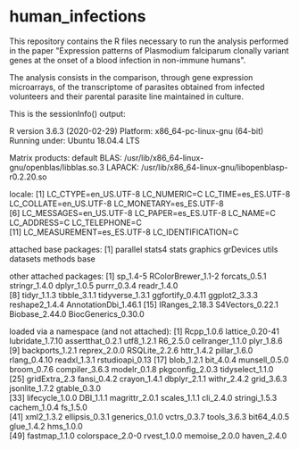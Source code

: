 # human_infections

This repository contains the R files necessary to run the analysis performed in the paper "Expression patterns of Plasmodium falciparum clonally variant genes at the onset of a blood infection in non-immune humans".

The analysis consists in the comparison, through gene expression microarrays, of the transcriptome of parasites obtained from infected volunteers and their parental parasite line maintained in culture.

This is the sessionInfo() output:

R version 3.6.3 (2020-02-29)
Platform: x86_64-pc-linux-gnu (64-bit)
Running under: Ubuntu 18.04.4 LTS

Matrix products: default
BLAS:   /usr/lib/x86_64-linux-gnu/openblas/libblas.so.3
LAPACK: /usr/lib/x86_64-linux-gnu/libopenblasp-r0.2.20.so

locale:
 [1] LC_CTYPE=en_US.UTF-8       LC_NUMERIC=C               LC_TIME=es_ES.UTF-8        LC_COLLATE=en_US.UTF-8     LC_MONETARY=es_ES.UTF-8   
 [6] LC_MESSAGES=en_US.UTF-8    LC_PAPER=es_ES.UTF-8       LC_NAME=C                  LC_ADDRESS=C               LC_TELEPHONE=C            
[11] LC_MEASUREMENT=es_ES.UTF-8 LC_IDENTIFICATION=C       

attached base packages:
[1] parallel  stats4    stats     graphics  grDevices utils     datasets  methods   base     

other attached packages:
 [1] sp_1.4-5             RColorBrewer_1.1-2   forcats_0.5.1        stringr_1.4.0        dplyr_1.0.5          purrr_0.3.4          readr_1.4.0         
 [8] tidyr_1.1.3          tibble_3.1.1         tidyverse_1.3.1      ggfortify_0.4.11     ggplot2_3.3.3        reshape2_1.4.4       AnnotationDbi_1.46.1
[15] IRanges_2.18.3       S4Vectors_0.22.1     Biobase_2.44.0       BiocGenerics_0.30.0 

loaded via a namespace (and not attached):
 [1] Rcpp_1.0.6       lattice_0.20-41  lubridate_1.7.10 assertthat_0.2.1 utf8_1.2.1       R6_2.5.0         cellranger_1.1.0 plyr_1.8.6      
 [9] backports_1.2.1  reprex_2.0.0     RSQLite_2.2.6    httr_1.4.2       pillar_1.6.0     rlang_0.4.10     readxl_1.3.1     rstudioapi_0.13 
[17] blob_1.2.1       bit_4.0.4        munsell_0.5.0    broom_0.7.6      compiler_3.6.3   modelr_0.1.8     pkgconfig_2.0.3  tidyselect_1.1.0
[25] gridExtra_2.3    fansi_0.4.2      crayon_1.4.1     dbplyr_2.1.1     withr_2.4.2      grid_3.6.3       jsonlite_1.7.2   gtable_0.3.0    
[33] lifecycle_1.0.0  DBI_1.1.1        magrittr_2.0.1   scales_1.1.1     cli_2.4.0        stringi_1.5.3    cachem_1.0.4     fs_1.5.0        
[41] xml2_1.3.2       ellipsis_0.3.1   generics_0.1.0   vctrs_0.3.7      tools_3.6.3      bit64_4.0.5      glue_1.4.2       hms_1.0.0       
[49] fastmap_1.1.0    colorspace_2.0-0 rvest_1.0.0      memoise_2.0.0    haven_2.4.0     
